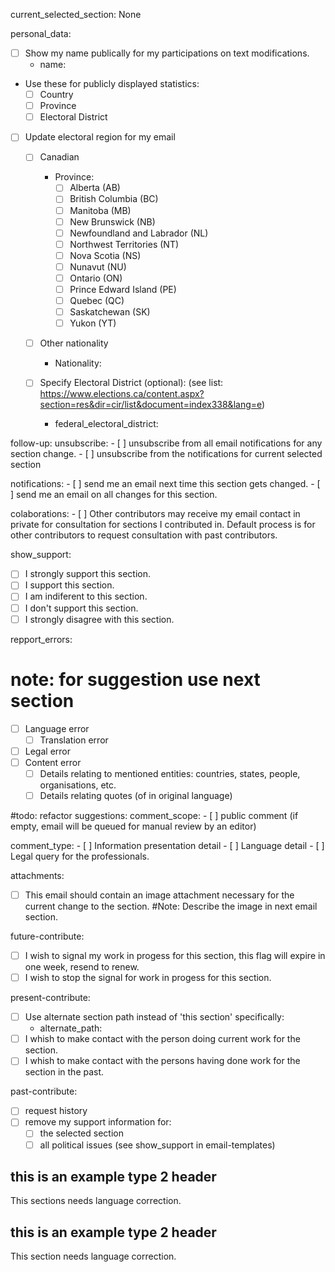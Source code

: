 ---
---

current_selected_section: None

personal_data:
  - [ ] Show my name publically for my participations on text modifications.
    * name:
  
  - Use these for publicly displayed statistics:
    - [ ] Country
    - [ ] Province
    - [ ] Electoral District

  - [ ] Update electoral region for my email
    - [ ] Canadian
      - Province: 
        - [ ] Alberta (AB)
        - [ ] British Columbia (BC)
        - [ ] Manitoba (MB)
        - [ ] New Brunswick (NB)
        - [ ] Newfoundland and Labrador (NL)
        - [ ] Northwest Territories (NT)
        - [ ] Nova Scotia (NS)
        - [ ] Nunavut (NU)
        - [ ] Ontario (ON)
        - [ ] Prince Edward Island (PE)
        - [ ] Quebec (QC)
        - [ ] Saskatchewan (SK)
        - [ ] Yukon (YT)

    - [ ] Other nationality
      * Nationality:  

    - [ ] Specify Electoral District (optional): 
      (see list: https://www.elections.ca/content.aspx?section=res&dir=cir/list&document=index338&lang=e)
      * federal_electoral_district: 

follow-up:
  unsubscribe:
    - [ ] unsubscribe from all email notifications for any section change.
    - [ ] unsubscribe from the notifications for current selected section
  
  notifications:
    - [ ] send me an email next time this section gets changed.
    - [ ] send me an email on all changes for this section.
  
  colaborations:
    - [ ] Other contributors may receive my email contact in private for consultation for sections I contributed in. Default process is for other contributors to request consultation with past contributors.

show_support:
  - [ ] I strongly support this section.
  - [ ] I support this section.
  - [ ] I am indiferent to this section.
  - [ ] I don't support this section.
  - [ ] I strongly disagree with this section.

repport_errors: 
  # note: for suggestion use next section
  - [ ] Language error
    - [ ] Translation error
  - [ ] Legal error
  - [ ] Content error
    - [ ] Details relating to mentioned entities: countries, states, people, organisations, etc. 
    - [ ] Details relating quotes (of in original language)

#todo: refactor 
suggestions:
  comment_scope: 
    - [ ] public comment (if empty, email will be queued for manual review by an editor)
  
  comment_type:
    - [ ] Information presentation detail
    - [ ] Language detail
    - [ ] Legal query for the professionals.

attachments:
  - [ ] This email should contain an image attachment necessary for the current change to the section.
  #Note: Describe the image in next email section.

<!-- image attachment description (optional) -->

<!-- END image attachement description -->

future-contribute:
  - [ ] I wish to signal my work in progess for this section, this flag will expire in one week, resend to renew.
  - [ ] I wish to stop the signal for work in progess for this section.
  
present-contribute: 
  - [ ] Use alternate section path instead of 'this section' specifically: 
    * alternate_path: 
  - [ ] I whish to make contact with the person doing current work for the section.
  - [ ] I whish to make contact with the persons having done work for the section in the past.
  
past-contribute:
  - [ ] request history
  - [ ] remove my support information for:
    - [ ] the selected section
    - [ ] all political issues
    (see show_support in email-templates)

<!-- Add a comment to comment section --> 
    

<!-- END add a comment to comment section --> 


<!-- original-section -->
## this is an example type 2 header

This sections needs language correction.

<!-- END original-section --> 

<!-- modified-section -->
## this is an example type 2 header

This section needs language correction.
<!-- END modified-section --> 